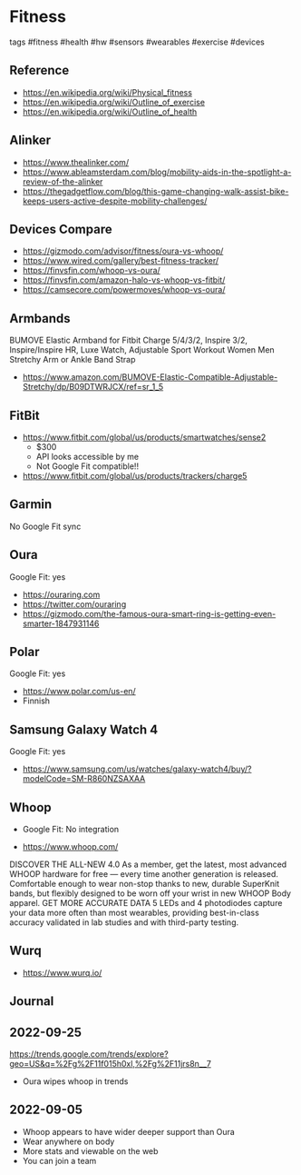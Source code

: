 # Fitness

tags #fitness #health #hw #sensors #wearables #exercise #devices

## Reference

* https://en.wikipedia.org/wiki/Physical_fitness
* https://en.wikipedia.org/wiki/Outline_of_exercise
* https://en.wikipedia.org/wiki/Outline_of_health


## Alinker

* https://www.thealinker.com/
* https://www.ableamsterdam.com/blog/mobility-aids-in-the-spotlight-a-review-of-the-alinker
* https://thegadgetflow.com/blog/this-game-changing-walk-assist-bike-keeps-users-active-despite-mobility-challenges/


## Devices Compare

* https://gizmodo.com/advisor/fitness/oura-vs-whoop/
* https://www.wired.com/gallery/best-fitness-tracker/
* https://finvsfin.com/whoop-vs-oura/
* https://finvsfin.com/amazon-halo-vs-whoop-vs-fitbit/
* https://camsecore.com/powermoves/whoop-vs-oura/


## Armbands

BUMOVE Elastic Armband for Fitbit Charge 5/4/3/2, Inspire 3/2, Inspire/Inspire HR, Luxe Watch, Adjustable Sport Workout Women Men Stretchy Arm or Ankle Band Strap
* https://www.amazon.com/BUMOVE-Elastic-Compatible-Adjustable-Stretchy/dp/B09DTWRJCX/ref=sr_1_5


## FitBit

* https://www.fitbit.com/global/us/products/smartwatches/sense2
  * $300
  * API looks accessible by me
  * Not Google Fit compatible!!
* https://www.fitbit.com/global/us/products/trackers/charge5

## Garmin

No Google Fit sync

## Oura

Google Fit: yes

* https://ouraring.com
* https://twitter.com/ouraring
* https://gizmodo.com/the-famous-oura-smart-ring-is-getting-even-smarter-1847931146

## Polar

Google Fit: yes

* https://www.polar.com/us-en/
* Finnish

## Samsung Galaxy Watch 4

Google Fit: yes

* https://www.samsung.com/us/watches/galaxy-watch4/buy/?modelCode=SM-R860NZSAXAA


## Whoop

* Google Fit: No integration

* https://www.whoop.com/

DISCOVER THE ALL-NEW 4.0
As a member, get the latest, most advanced WHOOP hardware for free — every time another generation is released.
Comfortable enough to wear non-stop thanks to new, durable SuperKnit bands, but flexibly designed to be worn off your wrist in new WHOOP Body apparel.
GET MORE ACCURATE DATA
5 LEDs and 4 photodiodes capture your data more often than most wearables, providing best-in-class accuracy validated in lab studies and with third-party testing.

## Wurq

* https://www.wurq.io/

## Journal


## 2022-09-25

https://trends.google.com/trends/explore?geo=US&q=%2Fg%2F11f015h0xl,%2Fg%2F11jrs8n__7
* Oura wipes whoop in trends


## 2022-09-05

* Whoop appears to have wider deeper support than Oura
* Wear anywhere on body
* More stats and viewable on the web
* You can join a team


